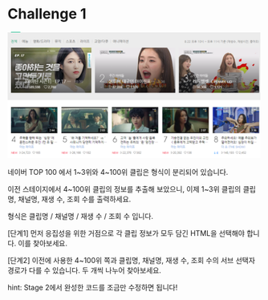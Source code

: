 # Challenge 1

![](../../.gitbook/assets/image%20%28215%29.png)

네이버 TOP 100 에서 1~3위와 4~100위 클립은 형식이 분리되어 있습니다.

이전 스테이지에서 4~100위 클립의 정보를 추출해 보았으니, 이제 1~3위 클립의 클립명, 채널명, 재생 수, 조회 수를 출력하세요.

형식은 클립명 / 채널명 / 재생 수 / 조회 수 입니다.

\[단계1\] 먼저 응집성을 위한 거점으로 각 클립 정보가 모두 담긴 HTML을 선택해야 합니다. 이를 찾아보세요.

\[단계2\] 이전에 사용한 4~100위 쪽과 클립명, 채널명, 재생 수, 조회 수의 서브 선택자 경로가 다를 수 있습니다. 두 개씩 나누어 찾아보세요.

hint: Stage 2에서 완성한 코드를 조금만 수정하면 됩니다!

